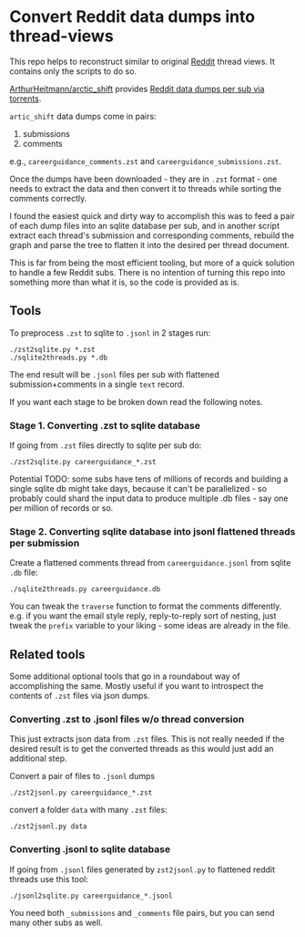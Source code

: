 # Convert Reddit data dumps into thread-views

This repo helps to reconstruct similar to original [Reddit](https://reddit.com) thread views. It contains only the scripts to do so.

[ArthurHeitmann/arctic_shift](https://github.com/ArthurHeitmann/arctic_shift) provides [Reddit data dumps per sub via torrents](https://github.com/ArthurHeitmann/arctic_shift/blob/master/download_links.md).

`artic_shift` data dumps come in pairs:

1. submissions
2. comments

e.g., `careerguidance_comments.zst` and `careerguidance_submissions.zst`.

Once the dumps have been downloaded - they are in `.zst` format - one needs to extract the data and then convert it to threads while sorting the comments correctly.

I found the easiest quick and dirty way to accomplish this was to feed a pair of each dump files into an sqlite database per sub, and in another script extract each thread's submission and corresponding comments, rebuild the graph and parse the tree to flatten it into the desired per thread document.

This is far from being the most efficient tooling, but more of a quick solution to handle a few Reddit subs. There is no intention of turning this repo into something more than what it is, so the code is provided as is.



## Tools

To preprocess `.zst` to sqlite to `.jsonl` in 2 stages run:

```
./zst2sqlite.py *.zst
./sqlite2threads.py *.db
```

The end result will be `.jsonl` files per sub with flattened submission+comments in a single `text` record.

If you want each stage to be broken down read the following notes.

### Stage 1. Converting .zst to sqlite database

If going from `.zst` files directly to sqlite per sub do:

```
./zst2sqlite.py careerguidance_*.zst
```

Potential TODO: some subs have tens of millions of records and building a single sqlite db might take days, because it can't be parallelized - so probably could shard the input data to produce multiple .db files - say one per million of records or so.


### Stage 2. Converting sqlite database into jsonl flattened threads per submission

Create a flattened comments thread from `careerguidance.jsonl` from sqlite `.db` file:
```
./sqlite2threads.py careerguidance.db
```

You can tweak the `traverse` function to format the comments differently. e.g. if you want the email style reply, reply-to-reply sort of nesting, just tweak the `prefix` variable to your liking - some ideas are already in the file.



## Related tools

Some additional optional tools that go in a roundabout way of accomplishing the same. Mostly useful if you want to introspect the contents of `.zst` files via json dumps.

### Converting .zst to .jsonl files w/o thread conversion

This just extracts json data from `.zst` files. This is not really needed if the desired result is to get the converted threads as this would just add an additional step.

Convert a pair of files to `.jsonl` dumps
```
./zst2jsonl.py careerguidance_*.zst
```
convert a folder `data` with many `.zst` files:

```
./zst2jsonl.py data
```

### Converting .jsonl to sqlite database

If going from `.jsonl` files generated by `zst2jsonl.py` to flattened reddit threads use this tool:

```
./jsonl2sqlite.py careerguidance_*.jsonl
```

You need both `_submissions` and `_comments` file pairs, but you can send many other subs as well.

